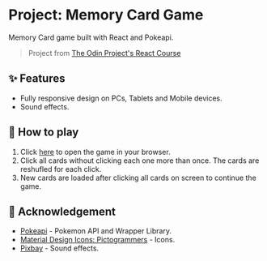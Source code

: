 # Project: Memory Card Game

Memory Card game built with React and Pokeapi.
> Project from [The Odin Project's React Course](https://www.theodinproject.com/lessons/node-path-react-new-memory-card)

## ✨ Features

- Fully responsive design on PCs, Tablets and Mobile devices.
- Sound effects.

## 🚀 How to play

1. Click [here](https://climaxmba.github.io/memory-card/) to open the game in your browser.
2. Click all cards without clicking each one more than once. The cards are reshufled for each click.
3. New cards are loaded after clicking all cards on screen to continue the game.

## 🙏 Acknowledgement

- [Pokeapi](https://pokeapi.co/) - Pokemon API and Wrapper Library.
- [Material Design Icons: Pictogrammers](https://pictogrammers.com/library/mdi/) - Icons.
- [Pixbay](https://pixabay.com/sound-effects/?utm_source=link-attribution&utm_medium=referral&utm_campaign=music) - Sound effects.
